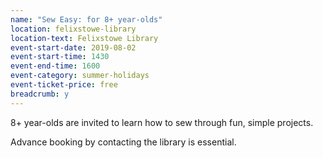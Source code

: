 ```yaml
---
name: "Sew Easy: for 8+ year-olds"
location: felixstowe-library
location-text: Felixstowe Library
event-start-date: 2019-08-02
event-start-time: 1430
event-end-time: 1600
event-category: summer-holidays
event-ticket-price: free
breadcrumb: y
---
```


8+ year-olds are invited to learn how to sew through fun, simple projects.

Advance booking by contacting the library is essential.
